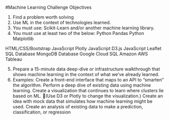 #Machine Learning Challenge Objectives

1) Find a problem worth solving
2) Use ML in the context of technologies learned.
3) You must use: Scikit-Learn and/or another machine learning library.
4) You must use at least two of the below:
Python Pandas
Python Matplotlib

HTML/CSS/Bootstrap
JavaScript Plotly
JavaScript D3.js
JavaScript Leaflet
SQL Database
MongoDB Database
Google Cloud SQL
Amazon AWS
Tableau


5) Prepare a 15-minute data deep-dive or infrastructure walkthrough that shows machine learning in the context of what we’ve already learned.
6) Examples:
Create a front-end interface that maps to an API to “smarten” the algorithm.
Perform a deep dive of existing data using machine learning.
Create a visualization that continues to learn where clusters lie based on ML. (Use D3 or Plotly to change the visualization.)
Create an idea with mock data that simulates how machine learning might be used.
Create an analysis of existing data to make a prediction, classification, or regression
